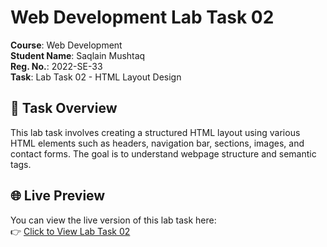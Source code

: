 # Web Development Lab Task 02  
**Course**: Web Development  
**Student Name**: Saqlain Mushtaq  
**Reg. No.**: 2022-SE-33  
**Task**: Lab Task 02 - HTML Layout Design

## 📄 Task Overview  
This lab task involves creating a structured HTML layout using various HTML elements such as headers, navigation bar, sections, images, and contact forms. The goal is to understand webpage structure and semantic tags.

## 🌐 Live Preview  
You can view the live version of this lab task here:  
👉 [Click to View Lab Task 02](https://raw.githack.com/saqlainsaqlain625/2022-SE-33_Web_Development_LAB_TASK/main/Lab%20Task%2002/2022-SE-33_Lab_Task_02_WD.html)
